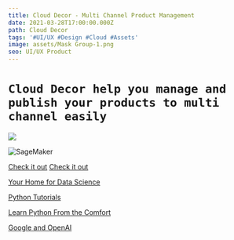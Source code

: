 ```yaml
---
title: Cloud Decor - Multi Channel Product Management
date: 2021-03-28T17:00:00.000Z
path: Cloud Decor
tags: '#UI/UX #Design #Cloud #Assets'
image: assets/Mask Group-1.png
seo: UI/UX Product
---
```

# `Cloud Decor help you manage and publish your products to multi channel easily`

![](/assets/tensor.png)

![](/assets/ml.jpg "SageMaker")

[Check it out](https://hackernoon.com/how-it-feels-to-learn-data-science-in-2019-50a7200f4129) [Check it out](https://www.techrepublic.com/article/how-to-become-a-machine-learning-engineer-a-cheat-sheet)

[Your Home for Data Science](https://www.kaggle.com)

[Python Tutorials](https://realpython.com)

[Learn Python From the Comfort](https://codechalleng.es)

[Google and OpenAI](https://www.theverge.com/2019/3/6/18251274/ai-artificial-intelligence-tool-machine-vision-algorithms)
